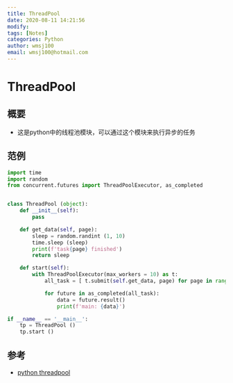 ```yaml
---
title: ThreadPool
date: 2020-08-11 14:21:56
modify: 
tags: [Notes]
categories: Python
author: wmsj100
email: wmsj100@hotmail.com
---
```


# ThreadPool

## 概要

- 这是python中的线程池模块，可以通过这个模块来执行异步的任务

## 范例

```python
import time
import random
from concurrent.futures import ThreadPoolExecutor, as_completed


class ThreadPool (object):
    def __init__(self):
        pass

    def get_data(self, page):
        sleep = random.randint (1, 10)
        time.sleep (sleep)
        print(f'task{page} finished')
        return sleep

    def start(self):
        with ThreadPoolExecutor(max_workers = 10) as t:
            all_task = [ t.submit(self.get_data, page) for page in range(1,11) ]

            for future in as_completed(all_task):
                data = future.result()
                print(f'main: {data}')

if __name__ == '__main__':
    tp = ThreadPool ()
    tp.start ()
```

## 参考

- [python threadpool](https://zhuanlan.zhihu.com/p/65638744)
